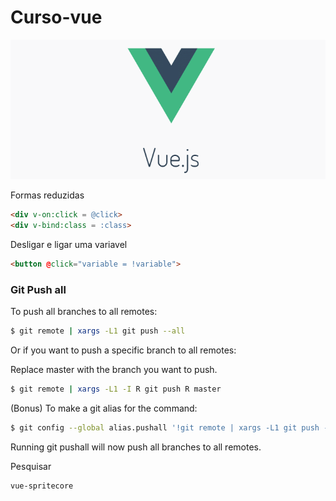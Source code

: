 # Curso-vue 
![VueIcon](dom/img/vuejs_logo.png)

Formas reduzidas
```html
<div v-on:click = @click>
<div v-bind:class = :class>
```

Desligar e ligar uma variavel
```html
<button @click="variable = !variable">
```

###  Git Push all 
To push all branches to all remotes:

```sh
$ git remote | xargs -L1 git push --all
```

Or if you want to push a specific branch to all remotes:

Replace master with the branch you want to push.

```sh
$ git remote | xargs -L1 -I R git push R master
```

(Bonus) To make a git alias for the command:

```sh
$ git config --global alias.pushall '!git remote | xargs -L1 git push --all'
```

Running git pushall will now push all branches to all remotes.

Pesquisar
```sh
vue-spritecore
```
